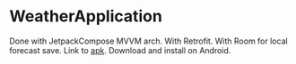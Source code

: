 # WeatherApplication
Done with JetpackCompose MVVM arch. With Retrofit.
With Room for local forecast save.
Link to  [apk](https://github.com/kocoukot/TestWeatherApplication/blob/2040fa37fbe0e49d138c54fb2559677fe25acac1/app/build/outputs/apk/debug/app-debug.apk).
Download and install on Android.
